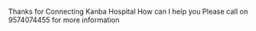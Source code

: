 Thanks for Connecting Kanba Hospital
How can I help you 
Please call on 9574074455 for more information
